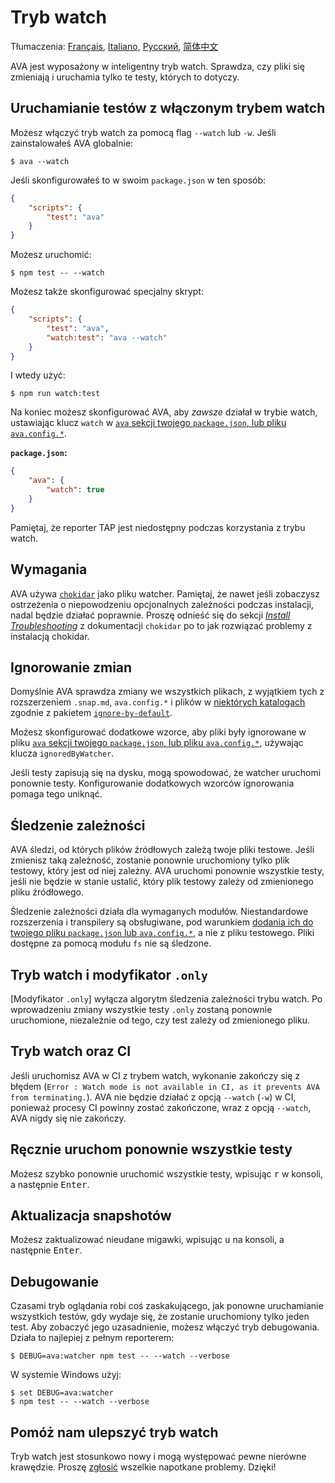 # Tryb watch

Tłumaczenia: [Français](https://github.com/avajs/ava-docs/blob/master/fr_FR/docs/recipes/watch-mode.md), [Italiano](https://github.com/avajs/ava-docs/blob/master/it_IT/docs/recipes/watch-mode.md), [Русский](https://github.com/avajs/ava-docs/blob/master/ru_RU/docs/recipes/watch-mode.md), [简体中文](https://github.com/avajs/ava-docs/blob/master/zh_CN/docs/recipes/watch-mode.md)

AVA jest wyposażony w inteligentny tryb watch. Sprawdza, czy pliki się zmieniają i uruchamia tylko te testy, których to dotyczy.


## Uruchamianie testów z włączonym trybem watch

Możesz włączyć tryb watch za pomocą flag `--watch` lub `-w`. Jeśli zainstalowałeś AVA globalnie:

```console
$ ava --watch
```

Jeśli skonfigurowałeś to w swoim `package.json` w ten sposób:

```json
{
	"scripts": {
		"test": "ava"
	}
}
```

Możesz uruchomić:

```console
$ npm test -- --watch
```

Możesz także skonfigurować specjalny skrypt:

```json
{
	"scripts": {
		"test": "ava",
		"watch:test": "ava --watch"
	}
}
```

I wtedy użyć:

```console
$ npm run watch:test
```

Na koniec możesz skonfigurować AVA, aby *zawsze* działał w trybie watch, ustawiając klucz `watch` w [`ava` sekcji twojego `package.json`, lub pliku `ava.config.*`][config].

**`package.json`:**

```json
{
	"ava": {
		"watch": true
	}
}
```

Pamiętaj, że reporter TAP jest niedostępny podczas korzystania z trybu watch.

## Wymagania

AVA używa [`chokidar`] jako pliku watcher. Pamiętaj, że nawet jeśli zobaczysz ostrzeżenia o niepowodzeniu opcjonalnych zależności podczas instalacji, nadal będzie działać poprawnie. Proszę odnieść się do sekcji *[Install Troubleshooting]* z dokumentacji `chokidar` po to jak rozwiązać problemy z instalacją chokidar.

## Ignorowanie zmian

Domyślnie AVA sprawdza zmiany we wszystkich plikach, z wyjątkiem tych z rozszerzeniem `.snap.md`, `ava.config.*` i plików w [niektórych katalogach](https://github.com/novemberborn/ignore-by-default/blob/master/index.js) zgodnie z pakietem [`ignore-by-default`].

Możesz skonfigurować dodatkowe wzorce, aby pliki były ignorowane w pliku [`ava` sekcji twojego `package.json`, lub pliku `ava.config.*`][config], używając klucza `ignoredByWatcher`.

Jeśli testy zapisują się na dysku, mogą spowodować, że watcher uruchomi ponownie testy. Konfigurowanie dodatkowych wzorców ignorowania pomaga tego uniknąć.

## Śledzenie zależności

AVA śledzi, od których plików źródłowych zależą twoje pliki testowe. Jeśli zmienisz taką zależność, zostanie ponownie uruchomiony tylko plik testowy, który jest od niej zależny. AVA uruchomi ponownie wszystkie testy, jeśli nie będzie w stanie ustalić, który plik testowy zależy od zmienionego pliku źródłowego.

Śledzenie zależności działa dla wymaganych modułów. Niestandardowe rozszerzenia i transpilery są obsługiwane, pod warunkiem [dodania ich do twojego pliku `package.json` lub `ava.config.*`][config], a nie z pliku testowego. Pliki dostępne za pomocą modułu `fs` nie są śledzone.

## Tryb watch i modyfikator `.only`

[Modyfikator `.only`] wyłącza algorytm śledzenia zależności trybu watch. Po wprowadzeniu zmiany wszystkie testy `.only` zostaną ponownie uruchomione, niezależnie od tego, czy test zależy od zmienionego pliku.

## Tryb watch oraz CI

Jeśli uruchomisz AVA w CI z trybem watch, wykonanie zakończy się z błędem (`Error : Watch mode is not available in CI, as it prevents AVA from terminating.`). AVA nie będzie działać z opcją `--watch` (`-w`) w CI, ponieważ procesy CI powinny zostać zakończone, wraz z opcją `--watch`, AVA nigdy się nie zakończy.

## Ręcznie uruchom ponownie wszystkie testy

Możesz szybko ponownie uruchomić wszystkie testy, wpisując <kbd>r</kbd> w konsoli, a następnie <kbd>Enter</kbd>.

## Aktualizacja snapshotów

Możesz zaktualizować nieudane migawki, wpisując <kbd>u</kbd> na konsoli, a następnie <kbd>Enter</kbd>.

## Debugowanie

Czasami tryb oglądania robi coś zaskakującego, jak ponowne uruchamianie wszystkich testów, gdy wydaje się, że zostanie uruchomiony tylko jeden test. Aby zobaczyć jego uzasadnienie, możesz włączyć tryb debugowania. Działa to najlepiej z pełnym reporterem:

```console
$ DEBUG=ava:watcher npm test -- --watch --verbose
```

W systemie Windows użyj:

```console
$ set DEBUG=ava:watcher
$ npm test -- --watch --verbose
```

## Pomóż nam ulepszyć tryb watch

Tryb watch jest stosunkowo nowy i mogą występować pewne nierówne krawędzie. Proszę [zgłosić](https://github.com/avajs/ava/issues) wszelkie napotkane problemy. Dzięki!

[`chokidar`]: https://github.com/paulmillr/chokidar
[Install Troubleshooting]: https://github.com/paulmillr/chokidar#install-troubleshooting
[`ignore-by-default`]: https://github.com/novemberborn/ignore-by-default
[`.only` modifier]: ../01-writing-tests.md#running-specific-tests
[config]: ../06-configuration.md
